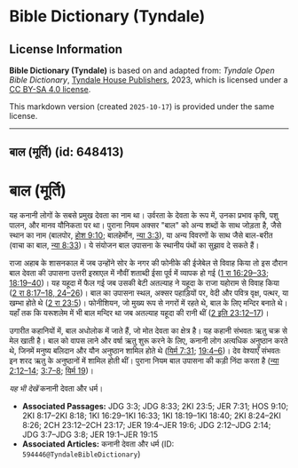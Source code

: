 # Bible Dictionary (Tyndale)

## License Information

**Bible Dictionary (Tyndale)** is based on and adapted from: _Tyndale Open Bible Dictionary_, [Tyndale House Publishers](https://tyndaleopenresources.com/), 2023, which is licensed under a [CC BY-SA 4.0 license](https://creativecommons.org/licenses/by-sa/4.0/legalcode.en).

This markdown version (created `2025-10-17`) is provided under the same license.



--------------------------------

## बाल (मूर्ति) (id: 648413)

बाल (मूर्ति)
============

यह कनानी लोगों के सबसे प्रमुख देवता का नाम था। उर्वरता के देवता के रूप में, उनका प्रभाव कृषि, पशु पालन, और मानव यौनिकता पर था। पुराना नियम अक्सर "बाल" को अन्य शब्दों के साथ जोड़ता है, जैसे स्थान का नाम (बालपोर, [होश 9:10](https://ref.ly/Hos9:10); बालहेर्मोन, [न्या 3:3](https://ref.ly/Judg3:3)), या अन्य विवरणों के साथ जैसे बाल\-बरीत (वाचा का बाल, [न्या 8:33](https://ref.ly/Judg8:33))। ये संयोजन बाल उपासना के स्थानीय पंथों का सुझाव दे सकते हैं।

राजा अहाब के शासनकाल में जब उन्होंने सोर के नगर की फोनीके की ईजेबेल से विवाह किया तो इस दौरान बाल देवता की उपासना उत्तरी इस्राएल में नौवीं शताब्दी ईसा पूर्व में व्यापक हो गई ([1 रा 16:29–33](https://ref.ly/1Kgs16:29-1Kgs16:33); [18:19–40](https://ref.ly/1Kgs18:19-1Kgs18:40))। यह यहूदा में फैल गई जब उसकी बेटी अतल्याह ने यहूदा के राजा यहोराम से विवाह किया ([2 रा 8:17](https://ref.ly/2Kgs8:17-2Kgs8:18,2Kgs8:24-2Kgs8:26)[–](https://ref.ly/2Kgs8:17-2Kgs8:18)[18, 24](https://ref.ly/2Kgs8:17-2Kgs8:18,2Kgs8:24-2Kgs8:26)[–](https://ref.ly/2Kgs8:17-2Kgs8:18)[26](https://ref.ly/2Kgs8:17-2Kgs8:18,2Kgs8:24-2Kgs8:26))। बाल का उपासना स्थल, अक्सर पहाड़ियों पर, वेदी और पवित्र वृक्ष, पत्थर, या खम्भा होते थे ([2 रा 23:5](https://ref.ly/2Kgs23:5))। फोनीशियन, जो मुख्य रूप से नगरों में रहते थे, बाल के लिए मन्दिर बनाते थे। यहाँ तक कि यरूशलेम में भी बाल मन्दिर था जब अतल्याह यहूदा की रानी थीं ([2 इति 23:12–17](https://ref.ly/2Chr23:12-2Chr23:17))।

उगारीत कहानियों में, बाल अधोलोक में जाते हैं, जो मोत देवता का क्षेत्र है। यह कहानी संभवतः ऋतु चक्र से मेल खाती है। बाल को वापस लाने और वर्षा ऋतु शुरू करने के लिए, कनानी लोग अत्यधिक अनुष्ठान करते थे, जिनमें मनुष्य बलिदान और यौन अनुष्ठान शामिल होते थे ([यिर्म 7:31](https://ref.ly/Jer7:31); [19:4–6](https://ref.ly/Jer19:4-Jer19:6))। देव वेश्याएँ संभवतः इन शरद ऋतु के अनुष्ठानों में शामिल होती थीं। पुराना नियम बाल उपासना की कड़ी निंदा करता है ([न्या 2:12–14](https://ref.ly/Judg2:12-Judg2:14); [3:7–8](https://ref.ly/Judg3:7-Judg3:8); [यिर्म 19](https://ref.ly/Jer19:1-Jer19:15))।

*यह भी देखें* कनानी देवता और धर्म।

* **Associated Passages:** JDG 3:3; JDG 8:33; 2KI 23:5; JER 7:31; HOS 9:10; 2KI 8:17–2KI 8:18; 1KI 16:29–1KI 16:33; 1KI 18:19–1KI 18:40; 2KI 8:24–2KI 8:26; 2CH 23:12–2CH 23:17; JER 19:4–JER 19:6; JDG 2:12–JDG 2:14; JDG 3:7–JDG 3:8; JER 19:1–JER 19:15
* **Associated Articles:** कनानी देवता और धर्म (ID: `594446@TyndaleBibleDictionary`)

